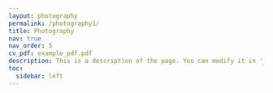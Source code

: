 ```yaml
---
layout: photography
permalink: /photography1/
title: Photography
nav: true
nav_order: 5
cv_pdf: example_pdf.pdf
description: This is a description of the page. You can modify it in '_pages/cv.md'. You can also change or remove the top pdf download button.
toc:
  sidebar: left
---
```

